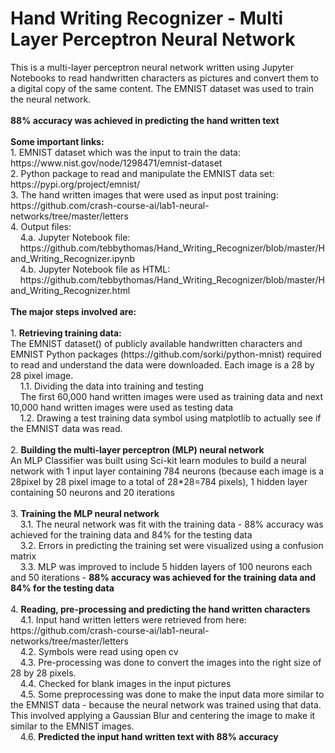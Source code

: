 # Hand Writing Recognizer - Multi Layer Perceptron Neural Network
<p>
This is a multi-layer perceptron neural network written using Jupyter Notebooks to read handwritten characters as pictures and convert them to a digital copy of the same content. The EMNIST dataset was used to train the neural network.<br />
<br /> <b>88% accuracy was achieved in predicting the hand written text</b>
<br />
<br />
<b>Some important links:</b>
<br />
1. EMNIST dataset which was the input to train the data:
<br />
https://www.nist.gov/node/1298471/emnist-dataset
<br />
2. Python package to read and manipulate the EMNIST data set:
<br />
https://pypi.org/project/emnist/
<br />
3. The hand written images that were used as input post training:
<br />
https://github.com/crash-course-ai/lab1-neural-networks/tree/master/letters
<br />
4. Output files:
<br />
&nbsp;&nbsp;&nbsp;&nbsp;4.a. Jupyter Notebook file:<br />
&nbsp;&nbsp;&nbsp;&nbsp;https://github.com/tebbythomas/Hand_Writing_Recognizer/blob/master/Hand_Writing_Recognizer.ipynb
<br />
&nbsp;&nbsp;&nbsp;&nbsp;4.b. Jupyter Notebook file as HTML:<br />
&nbsp;&nbsp;&nbsp;&nbsp;https://github.com/tebbythomas/Hand_Writing_Recognizer/blob/master/Hand_Writing_Recognizer.html
<br />
<br />
<b>The major steps involved are:</b>
<br />
<br />
1. <b>Retrieving training data:</b>
<br />
The EMNIST dataset() of publicly available handwritten characters and EMNIST Python packages (https://github.com/sorki/python-mnist) required to read and understand the data were downloaded. Each image is a 28 by 28 pixel image.
<br />
&nbsp;&nbsp;&nbsp;&nbsp;1.1. Dividing the data into training and testing
<br />
&nbsp;&nbsp;&nbsp;&nbsp;The first 60,000 hand written images were used as training data and next 10,000 hand written images were used as testing data
<br />
&nbsp;&nbsp;&nbsp;&nbsp;1.2. Drawing a test training data symbol using matplotlib to actually see if the EMNIST data was read.
<br />
<br />
2. <b>Building the multi-layer perceptron (MLP) neural network</b>
<br />
An MLP Classifier was built using Sci-kit learn modules to build a neural network with 1 input layer containing 784 neurons (because each image is a 28pixel by 28 pixel image to a total of 28*28=784 pixels),  1 hidden layer containing 50 neurons and 20 iterations
<br />
<br />
3. <b>Training the MLP neural network </b>
<br />
&nbsp;&nbsp;&nbsp;&nbsp;3.1. The neural network was fit with the training data - 88% accuracy was achieved for the training data and 84% for the testing data
<br />
&nbsp;&nbsp;&nbsp;&nbsp;3.2. Errors in predicting the training set were visualized using a confusion matrix
<br />
&nbsp;&nbsp;&nbsp;&nbsp;3.3. MLP was improved to include 5 hidden layers of 100 neurons each and 50 iterations - <b>88% accuracy was achieved for the training data and 84% for the testing data</b>
<br />
<br />
4. <b>Reading, pre-processing and predicting the hand written characters</b>
<br />
&nbsp;&nbsp;&nbsp;&nbsp;4.1. Input hand written letters were retrieved from here: https://github.com/crash-course-ai/lab1-neural-networks/tree/master/letters
<br />
&nbsp;&nbsp;&nbsp;&nbsp;4.2. Symbols were read using open cv
<br />
&nbsp;&nbsp;&nbsp;&nbsp;4.3. Pre-processing was done to convert the images into the right size of 28 by 28 pixels.
    <br />
&nbsp;&nbsp;&nbsp;&nbsp;4.4. Checked for blank images in the input pictures
    <br />
&nbsp;&nbsp;&nbsp;&nbsp;4.5. Some preprocessing was done to make the input data more similar to the EMNIST data -  because the neural network was trained using that data.
<br /> This involved applying a Gaussian Blur and centering the image to make it similar to the EMNIST images.
<br />
&nbsp;&nbsp;&nbsp;&nbsp;4.6. <b>Predicted the input hand written text with 88% accuracy</b>
